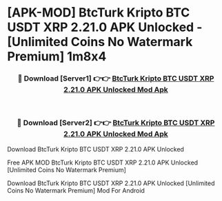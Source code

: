 # [APK-MOD] BtcTurk Kripto  BTC USDT XRP 2.21.0 APK Unlocked - [Unlimited Coins No Watermark Premium] 1m8x4



<div align="center">
<h3>🔴 Download [Server1] 👉👉 <a href="https://momento.my/?title=BtcTurk_Kripto__BTC_USDT_XRP_2.21.0_APK_Unlocked">BtcTurk Kripto  BTC USDT XRP 2.21.0 APK Unlocked Mod Apk</a></h3><br>

<h3>🔴 Download [Server2] 👉👉 <a href="https://momento.my/?title=BtcTurk_Kripto__BTC_USDT_XRP_2.21.0_APK_Unlocked">BtcTurk Kripto  BTC USDT XRP 2.21.0 APK Unlocked Mod Apk</a></h3>
</div>



Download BtcTurk Kripto  BTC USDT XRP 2.21.0 APK Unlocked 

Free APK MOD BtcTurk Kripto  BTC USDT XRP 2.21.0 APK Unlocked [Unlimited Coins No Watermark Premium]

Download BtcTurk Kripto  BTC USDT XRP 2.21.0 APK Unlocked [Unlimited Coins No Watermark Premium] Mod For Android

